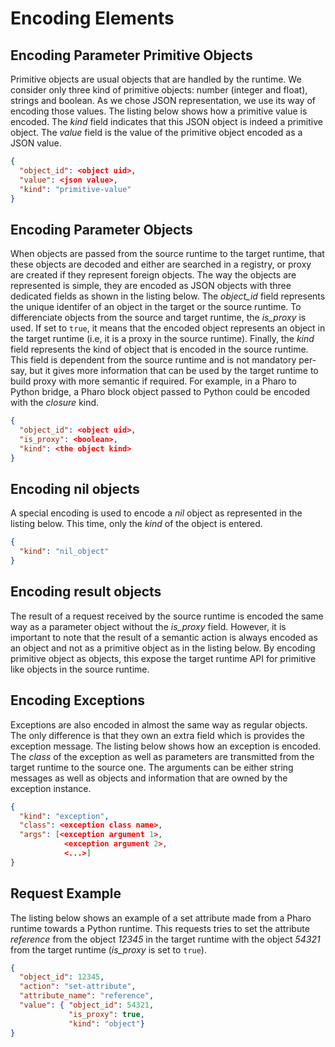 # Encoding Elements

## Encoding Parameter Primitive Objects

Primitive objects are usual objects that are handled by the runtime.
We consider only three kind of primitive objects: number (integer and float), strings and boolean.
As we chose JSON representation, we use its way of encoding those values.
The listing below shows how a primitive value is encoded.
The _kind_ field indicates that this JSON object is indeed a primitive object.
The _value_ field is the value of the primitive object encoded as a JSON value.

```json
{
  "object_id": <object uid>,
  "value": <json value>,
  "kind": "primitive-value"
}
```

## Encoding Parameter Objects

When objects are passed from the source runtime to the target runtime, that these objects are decoded and either are searched in a registry, or proxy are created if they represent foreign objects.
The way the objects are represented is simple, they are encoded as JSON objects with three dedicated fields as shown in the listing below.
The _object_id_ field represents the unique identifer of an object in the target or the source runtime.
To differenciate objects from the source and target runtime, the _is_proxy_ is used.
If set to `true`, it means that the encoded object represents an object in the target runtime (i.e, it is a proxy in the source runtime).
Finally, the _kind_ field represents the kind of object that is encoded in the source runtime.
This field is dependent from the source runtime and is not mandatory per-say, but it gives more information that can be used by the target runtime to build proxy with more semantic if required.
For example, in a Pharo to Python bridge, a Pharo block object passed to Python could be encoded with the _closure_ kind.

```json
{
  "object_id": <object uid>,
  "is_proxy": <boolean>,
  "kind": <the object kind>
}
```

## Encoding nil objects

A special encoding is used to encode a _nil_ object as represented in the listing below.
This time, only the _kind_ of the object is entered.

```json
{
  "kind": "nil_object"
}
```

## Encoding result objects

The result of a request received by the source runtime is encoded the same way as a parameter object without the _is_proxy_ field.
However, it is important to note that the result of a semantic action is always encoded as an object and not as a primitive object as in the listing below.
By encoding primitive object as objects, this expose the target runtime API for primitive like objects in the source runtime.


## Encoding Exceptions

Exceptions are also encoded in almost the same way as regular objects.
The only difference is that they own an extra field which is provides the exception message.
The listing below shows how an exception is encoded.
The _class_ of the exception as well as parameters are transmitted from the target runtime to the source one.
The arguments can be either string messages as well as objects and information that are owned by the exception instance.

```json
{
  "kind": "exception",
  "class": <exception class name>,
  "args": [<exception argument 1>,
            <exception argument 2>,
            <...>]
}
```

## Request Example

The listing below shows an example of a set attribute made from a Pharo runtime towards a Python runtime.
This requests tries to set the attribute _reference_ from the object _12345_ in the target runtime with the object _54321_ from the target runtime (_is_proxy_ is set to `true`).

```json
{
  "object_id": 12345,
  "action": "set-attribute",
  "attribute_name": "reference",
  "value": { "object_id": 54321,
             "is_proxy": true,
             "kind": "object"}
}
```
